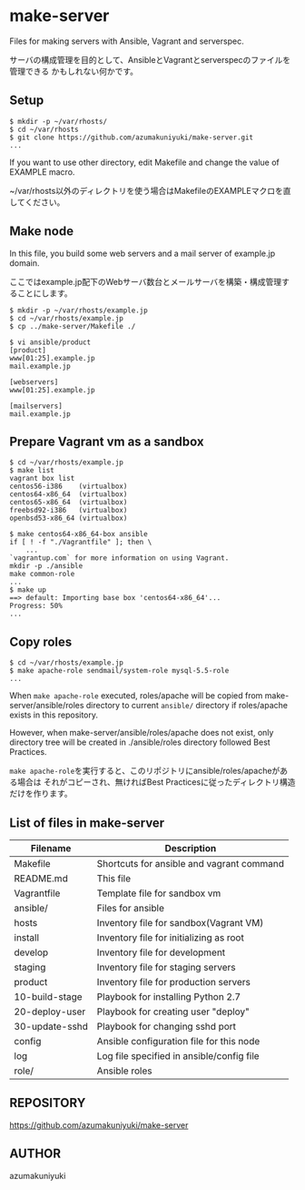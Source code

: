 make-server
===========
Files for making servers with Ansible, Vagrant and serverspec.

サーバの構成管理を目的として、AnsibleとVagrantとserverspecのファイルを管理できる
かもしれない何かです。

## Setup

    $ mkdir -p ~/var/rhosts/
    $ cd ~/var/rhosts
    $ git clone https://github.com/azumakuniyuki/make-server.git
    ...

If you want to use other directory, edit Makefile and change the value of EXAMPLE
macro.

~/var/rhosts以外のディレクトリを使う場合はMakefileのEXAMPLEマクロを直してください。

## Make node
In this file, you build some web servers and a mail server of example.jp domain.

ここではexample.jp配下のWebサーバ数台とメールサーバを構築・構成管理することにします。

    $ mkdir -p ~/var/rhosts/example.jp
    $ cd ~/var/rhosts/example.jp
    $ cp ../make-server/Makefile ./

    $ vi ansible/product
    [product]
    www[01:25].example.jp
    mail.example.jp

    [webservers]
    www[01:25].example.jp

    [mailservers]
    mail.example.jp

## Prepare Vagrant vm as a sandbox

    $ cd ~/var/rhosts/example.jp
    $ make list
    vagrant box list
    centos56-i386    (virtualbox)
    centos64-x86_64  (virtualbox)
    centos65-x86_64  (virtualbox)
    freebsd92-i386   (virtualbox)
    openbsd53-x86_64 (virtualbox)

    $ make centos64-x86_64-box ansible
    if [ ! -f "./Vagrantfile" ]; then \
        ...
    `vagrantup.com` for more information on using Vagrant.
    mkdir -p ./ansible
    make common-role
    ...
    $ make up
    ==> default: Importing base box 'centos64-x86_64'...
    Progress: 50%
    ...

## Copy roles

    $ cd ~/var/rhosts/example.jp
    $ make apache-role sendmail/system-role mysql-5.5-role
    ...

When `make apache-role` executed, roles/apache will be copied from
make-server/ansible/roles directory to current `ansible/` directory if 
roles/apache exists in this repository. 

However, when make-server/ansible/roles/apache does not exist, only directory
tree will be created in ./ansible/roles directory followed Best Practices.

`make apache-role`を実行すると、このリポジトリにansible/roles/apacheがある場合は
それがコピーされ、無ければBest Practicesに従ったディレクトリ構造だけを作ります。

## List of files in make-server

|   Filename        |   Description                             |
|-------------------|-------------------------------------------|
| Makefile          | Shortcuts for ansible and vagrant command |
| README.md         | This file                                 |
| Vagrantfile       | Template file for sandbox vm              |
| ansible/          | Files for ansible                         |
|   hosts           | Inventory file for sandbox(Vagrant VM)    |
|   install         | Inventory file for initializing as root   |
|   develop         | Inventory file for development            |
|   staging         | Inventory file for staging servers        |
|   product         | Inventory file for production servers     |
|   10-build-stage  | Playbook for installing Python 2.7        |
|   20-deploy-user  | Playbook for creating user "deploy"       |
|   30-update-sshd  | Playbook for changing sshd port           |
|   config          | Ansible configuration file for this node  |
|   log             | Log file specified in ansible/config file |
|   role/           | Ansible roles                             |

REPOSITORY
----------
https://github.com/azumakuniyuki/make-server

AUTHOR
------
azumakuniyuki

